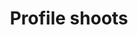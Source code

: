 ---
layout: photo_set
title: Profile shoots
permalink: /photos/profile/
description: "An example photo gallery."
show_tile: false
nav_exclude: true
parent: Photography

photos:
    set: profile
    size: 3
---